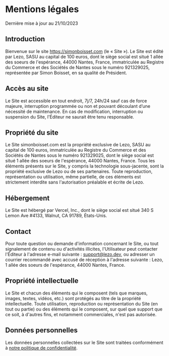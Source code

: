 # Mentions légales

Dernière mise à jour au 21/10/2023

## Introduction

Bienvenue sur le site https://simonboisset.com (le « Site »). Le Site est édité par Lezo, SASU au capital de 100 euros, dont le siège social est situé 1 allée des soeurs de l'espérance, 44000 Nantes, France, immatriculée au Registre du Commerce et des Sociétés de Nantes sous le numéro 921329025, représentée par Simon Boisset, en sa qualité de Président.

## Accès au site

Le Site est accessible en tout endroit, 7j/7, 24h/24 sauf cas de force majeure, interruption programmée ou non et pouvant découlant d’une nécessité de maintenance. En cas de modification, interruption ou suspension du Site, l'Éditeur ne saurait être tenu responsable.

## Propriété du site

Le Site simonboisset.com est la propriété exclusive de Lezo, SASU au capital de 100 euros, immatriculée au Registre du Commerce et des Sociétés de Nantes sous le numéro 921329025, dont le siège social est situé 1 allée des soeurs de l'espérance, 44000 Nantes, France. Tous les éléments présents sur le Site, y compris la technologie sous-jacente, sont la propriété exclusive de Lezo ou de ses partenaires. Toute reproduction, représentation ou utilisation, même partielle, de ces éléments est strictement interdite sans l'autorisation préalable et écrite de Lezo.

## Hébergement

Le Site est hébergé par Vercel, Inc., dont le siège social est situé 340 S Lemon Ave #4133, Walnut, CA 91789, États-Unis.

## Contact

Pour toute question ou demande d'information concernant le Site, ou tout signalement de contenu ou d'activités illicites, l'Utilisateur peut contacter l'Éditeur à l'adresse e-mail suivante : support@lezo.dev, ou adresser un courrier recommandé avec accusé de réception à l'adresse suivante : Lezo, 1 allée des soeurs de l'espérance, 44000 Nantes, France.

## Propriété intellectuelle

Le Site et chacun des éléments qui le composent (tels que marques, images, textes, vidéos, etc.) sont protégés au titre de la propriété intellectuelle. Toute utilisation, reproduction ou représentation du Site (en tout ou partie) ou des éléments qui le composent, sur quel que support que ce soit, à d'autres fins, et notamment commerciales, n'est pas autorisée.

## Données personnelles

Les données personnelles collectées sur le Site sont traitées conformément à [notre politique de confidentialité](/privacy).
